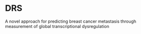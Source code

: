 # DRS
A novel approach for predicting breast cancer metastasis through measurement of global transcriptional dysregulation
